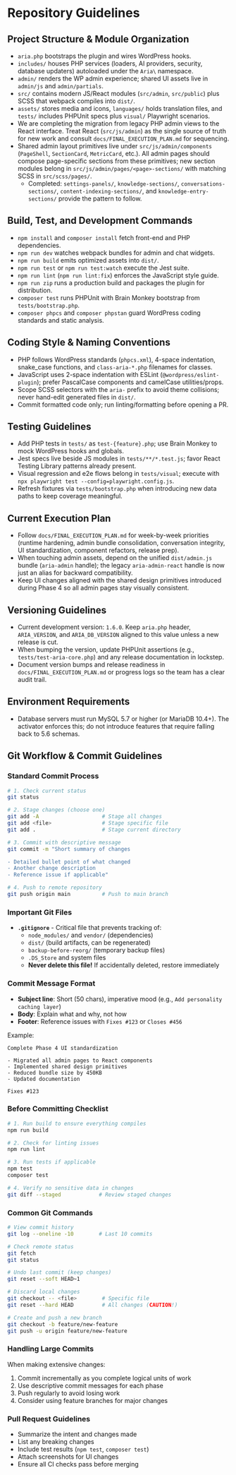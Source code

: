 # Repository Guidelines

## Project Structure & Module Organization
- `aria.php` bootstraps the plugin and wires WordPress hooks.
- `includes/` houses PHP services (loaders, AI providers, security, database updaters) autoloaded under the `Aria\` namespace.
- `admin/` renders the WP admin experience; shared UI assets live in `admin/js` and `admin/partials`.
- `src/` contains modern JS/React modules (`src/admin`, `src/public`) plus SCSS that webpack compiles into `dist/`.
- `assets/` stores media and icons, `languages/` holds translation files, and `tests/` includes PHPUnit specs plus `visual/` Playwright scenarios.
- We are completing the migration from legacy PHP admin views to the React interface. Treat React (`src/js/admin`) as the single source of truth for new work and consult `docs/FINAL_EXECUTION_PLAN.md` for sequencing.
- Shared admin layout primitives live under `src/js/admin/components` (`PageShell`, `SectionCard`, `MetricCard`, etc.). All admin pages should compose page-specific sections from these primitives; new section modules belong in `src/js/admin/pages/<page>-sections/` with matching SCSS in `src/scss/pages/`.
  - Completed: `settings-panels/`, `knowledge-sections/`, `conversations-sections/`, `content-indexing-sections/`, and `knowledge-entry-sections/` provide the pattern to follow.

## Build, Test, and Development Commands
- `npm install` and `composer install` fetch front-end and PHP dependencies.
- `npm run dev` watches webpack bundles for admin and chat widgets.
- `npm run build` emits optimized assets into `dist/`.
- `npm run test` or `npm run test:watch` execute the Jest suite.
- `npm run lint` (`npm run lint:fix`) enforces the JavaScript style guide.
- `npm run zip` runs a production build and packages the plugin for distribution.
- `composer test` runs PHPUnit with Brain Monkey bootstrap from `tests/bootstrap.php`.
- `composer phpcs` and `composer phpstan` guard WordPress coding standards and static analysis.

## Coding Style & Naming Conventions
- PHP follows WordPress standards (`phpcs.xml`), 4-space indentation, snake_case functions, and `class-aria-*.php` filenames for classes.
- JavaScript uses 2-space indentation with ESLint (`@wordpress/eslint-plugin`); prefer PascalCase components and camelCase utilities/props.
- Scope SCSS selectors with the `aria-` prefix to avoid theme collisions; never hand-edit generated files in `dist/`.
- Commit formatted code only; run linting/formatting before opening a PR.

## Testing Guidelines
- Add PHP tests in `tests/` as `test-{feature}.php`; use Brain Monkey to mock WordPress hooks and globals.
- Jest specs live beside JS modules in `tests/**/*.test.js`; favor React Testing Library patterns already present.
- Visual regression and e2e flows belong in `tests/visual`; execute with `npx playwright test --config=playwright.config.js`.
- Refresh fixtures via `tests/bootstrap.php` when introducing new data paths to keep coverage meaningful.

## Current Execution Plan
- Follow `docs/FINAL_EXECUTION_PLAN.md` for week-by-week priorities (runtime hardening, admin bundle consolidation, conversation integrity, UI standardization, component refactors, release prep).
- When touching admin assets, depend on the unified `dist/admin.js` bundle (`aria-admin` handle); the legacy `aria-admin-react` handle is now just an alias for backward compatibility.
- Keep UI changes aligned with the shared design primitives introduced during Phase 4 so all admin pages stay visually consistent.

## Versioning Guidelines
- Current development version: `1.6.0`. Keep `aria.php` header, `ARIA_VERSION`, and `ARIA_DB_VERSION` aligned to this value unless a new release is cut.
- When bumping the version, update PHPUnit assertions (e.g., `tests/test-aria-core.php`) and any release documentation in lockstep.
- Document version bumps and release readiness in `docs/FINAL_EXECUTION_PLAN.md` or progress logs so the team has a clear audit trail.

## Environment Requirements
- Database servers must run MySQL 5.7 or higher (or MariaDB 10.4+). The activator enforces this; do not introduce features that require falling back to 5.6 schemas.

## Git Workflow & Commit Guidelines

### Standard Commit Process
```bash
# 1. Check current status
git status

# 2. Stage changes (choose one)
git add -A                    # Stage all changes
git add <file>                # Stage specific file
git add .                     # Stage current directory

# 3. Commit with descriptive message
git commit -m "Short summary of changes

- Detailed bullet point of what changed
- Another change description
- Reference issue if applicable"

# 4. Push to remote repository
git push origin main          # Push to main branch
```

### Important Git Files
- **`.gitignore`** - Critical file that prevents tracking of:
  - `node_modules/` and `vendor/` (dependencies)
  - `dist/` (build artifacts, can be regenerated)
  - `backup-before-reorg/` (temporary backup files)
  - `.DS_Store` and system files
  - **Never delete this file!** If accidentally deleted, restore immediately

### Commit Message Format
- **Subject line**: Short (50 chars), imperative mood (e.g., `Add personality caching layer`)
- **Body**: Explain what and why, not how
- **Footer**: Reference issues with `Fixes #123` or `Closes #456`

Example:
```
Complete Phase 4 UI standardization

- Migrated all admin pages to React components
- Implemented shared design primitives
- Reduced bundle size by 450KB
- Updated documentation

Fixes #123
```

### Before Committing Checklist
```bash
# 1. Run build to ensure everything compiles
npm run build

# 2. Check for linting issues
npm run lint

# 3. Run tests if applicable
npm test
composer test

# 4. Verify no sensitive data in changes
git diff --staged            # Review staged changes
```

### Common Git Commands
```bash
# View commit history
git log --oneline -10        # Last 10 commits

# Check remote status
git fetch
git status

# Undo last commit (keep changes)
git reset --soft HEAD~1

# Discard local changes
git checkout -- <file>        # Specific file
git reset --hard HEAD         # All changes (CAUTION!)

# Create and push a new branch
git checkout -b feature/new-feature
git push -u origin feature/new-feature
```

### Handling Large Commits
When making extensive changes:
1. Commit incrementally as you complete logical units of work
2. Use descriptive commit messages for each phase
3. Push regularly to avoid losing work
4. Consider using feature branches for major changes

### Pull Request Guidelines
- Summarize the intent and changes made
- List any breaking changes
- Include test results (`npm test`, `composer test`)
- Attach screenshots for UI changes
- Ensure all CI checks pass before merging
